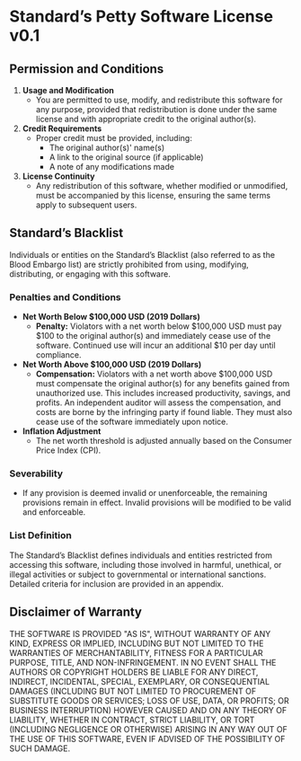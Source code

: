 # Standard’s Petty Software License v0.1

## Permission and Conditions

1. **Usage and Modification**
    - You are permitted to use, modify, and redistribute this software for any purpose, provided that redistribution is done under the same license and with appropriate credit to the original author(s).
2. **Credit Requirements**
    - Proper credit must be provided, including:
        - The original author(s)' name(s)
        - A link to the original source (if applicable)
        - A note of any modifications made
3. **License Continuity**
    - Any redistribution of this software, whether modified or unmodified, must be accompanied by this license, ensuring the same terms apply to subsequent users.

## Standard’s Blacklist

Individuals or entities on the Standard’s Blacklist (also referred to as the Blood Embargo list) are strictly prohibited from using, modifying, distributing, or engaging with this software.

### Penalties and Conditions

- **Net Worth Below $100,000 USD (2019 Dollars)**
    - **Penalty:** Violators with a net worth below $100,000 USD must pay $100 to the original author(s) and immediately cease use of the software. Continued use will incur an additional $10 per day until compliance.
- **Net Worth Above $100,000 USD (2019 Dollars)**
    - **Compensation:** Violators with a net worth above $100,000 USD must compensate the original author(s) for any benefits gained from unauthorized use. This includes increased productivity, savings, and profits. An independent auditor will assess the compensation, and costs are borne by the infringing party if found liable. They must also cease use of the software immediately upon notice.
- **Inflation Adjustment**
    - The net worth threshold is adjusted annually based on the Consumer Price Index (CPI).

### Severability

- If any provision is deemed invalid or unenforceable, the remaining provisions remain in effect. Invalid provisions will be modified to be valid and enforceable.

### List Definition

The Standard’s Blacklist defines individuals and entities restricted from accessing this software, including those involved in harmful, unethical, or illegal activities or subject to governmental or international sanctions. Detailed criteria for inclusion are provided in an appendix.

## Disclaimer of Warranty

THE SOFTWARE IS PROVIDED "AS IS", WITHOUT WARRANTY OF ANY KIND, EXPRESS OR IMPLIED, INCLUDING BUT NOT LIMITED TO THE WARRANTIES OF MERCHANTABILITY, FITNESS FOR A PARTICULAR PURPOSE, TITLE, AND NON-INFRINGEMENT. IN NO EVENT SHALL THE AUTHORS OR COPYRIGHT HOLDERS BE LIABLE FOR ANY DIRECT, INDIRECT, INCIDENTAL, SPECIAL, EXEMPLARY, OR CONSEQUENTIAL DAMAGES (INCLUDING BUT NOT LIMITED TO PROCUREMENT OF SUBSTITUTE GOODS OR SERVICES; LOSS OF USE, DATA, OR PROFITS; OR BUSINESS INTERRUPTION) HOWEVER CAUSED AND ON ANY THEORY OF LIABILITY, WHETHER IN CONTRACT, STRICT LIABILITY, OR TORT (INCLUDING NEGLIGENCE OR OTHERWISE) ARISING IN ANY WAY OUT OF THE USE OF THIS SOFTWARE, EVEN IF ADVISED OF THE POSSIBILITY OF SUCH DAMAGE.
